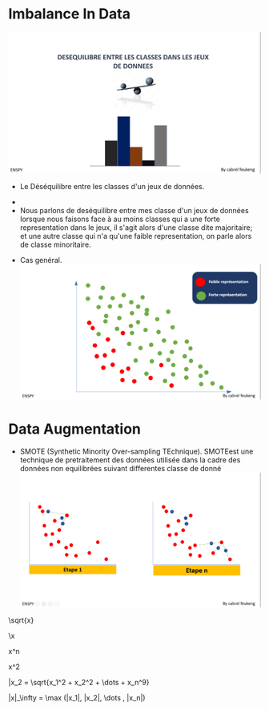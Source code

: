 # Imbalance In Data
![presentation](images/title.png "presentation")

* Le Déséquilibre entre les classes d'un jeux de données.
- 
- Nous parlons de deséquilibre entre mes classe d'un jeux de données lorsque nous faisons face à au moins classes qui a une forte representation dans le jeux, il s'agit alors d'une classe dite majoritaire; et une autre classe qui n'a qu'une faible representation, on parle alors de classe minoritaire.

* Cas genéral.
![graphique](images/imbalance_graph.png "presentation graphique du problème")

# Data Augmentation

- SMOTE (Synthetic Minority Over-sampling TEchnique).
SMOTEest une technique de pretraitement des données utilisée dans la cadre des données non equilibrées suivant differentes classe de donné
![processus](images/SMOTE_process.png "le processus SMOTE")



\sqrt{x}

\x


x^n

x^2

\|x\_2 = \sqrt{x_1^2 + x_2^2 + \dots + x_n^9}


\|x\|_\infty = \max (|x_1|, |x_2|, \dots , |x_n|)

